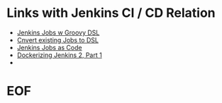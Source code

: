 # Links with Jenkins CI / CD Relation

- [Jenkins Jobs w Groovy DSL](https://tech.gogoair.com/jenkins-jobs-as-code-with-groovy-dsl-c8143837593a)
- [Cnvert existing Jobs to DSL](https://support.cloudbees.com/hc/en-us/articles/203882590-How-can-I-convert-an-existing-Jenkins-jobs-to-DSL-Script-)
- [Jenkins Jobs as Code](https://developer.epages.com/blog/2016/01/28/jenkins-job-dsl-plugin.html)
- [Dockerizing Jenkins 2, Part 1](https://dzone.com/articles/dockerizing-jenkins-2-setup-and-using-it-along-wit)
- []()
# EOF
